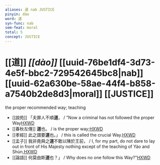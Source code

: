 ```yaml
---
aliases: 道 nab JUSTICE
pinyin: dào
word: 道
syn-func: nab
sem-feat: moral
total: 5
concept: JUSTICE 
---
```

# [[道]] *[[dào]]*  [[uuid-76be1df4-3d73-4e5f-bbc2-729542645bc8|nab]] [[uuid-62a630be-58ae-44f4-b858-a7540b2de8d3|moral]] [[JUSTICE]]
the proper recommended way; teaching
 - [[說苑]] 「夫罪人不順**道**， / "Now a criminal has not followed the proper Way[HXWD](https://hxwd.org/textview.html?location=CH1a0907_CHANT_001-10a.5)
 - [[春秋左傳]] **道**也。 / is the proper way;[HXWD](https://hxwd.org/textview.html?location=KR1e0001_tls_005-205a.22)
 - [[孝經]] 此之謂要**道**也。」 / this is called the crucial Way.[HXWD](https://hxwd.org/textview.html?location=KR1f0001_tls_012-1a.22)
 - [[孟子]] 我非堯舜之**道**不敢以陳於王前， / I, for my part, do not dare to lay out in front of His Majesty nothing except of the teaching of Yáo and Shùn,[HXWD](https://hxwd.org/textview.html?location=KR1h0001_tls_004-11a.9)
 - [[論語]] 何莫由斯**道**也？」 / Why does no one follow this Way?"[HXWD](https://hxwd.org/textview.html?location=KR1h0004_tls_006-24a.1)